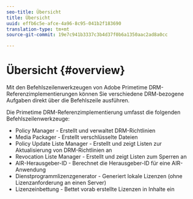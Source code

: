 ```yaml
---
seo-title: Übersicht
title: Übersicht
uuid: effb6c5e-afce-4a96-8c95-041b2f183690
translation-type: tm+mt
source-git-commit: 19e7c941b3337c3b4d37f0b6a1350aac2ad8a0cc

---
```



# Übersicht {#overview}

Mit den Befehlszeilenwerkzeugen von Adobe Primetime DRM-Referenzimplementierungen können Sie verschiedene DRM-bezogene Aufgaben direkt über die Befehlszeile ausführen.

Die Primetime DRM-Referenzimplementierung umfasst die folgenden Befehlszeilenwerkzeuge:

* Policy Manager - Erstellt und verwaltet DRM-Richtlinien
* Media Packager - Erstellt verschlüsselte Dateien
* Policy Update Liste Manager - Erstellt und zeigt Listen zur Aktualisierung von DRM-Richtlinien an
* Revocation Liste Manager - Erstellt und zeigt Listen zum Sperren an
* AIR-Herausgeber-ID - Berechnet die Herausgeber-ID für eine AIR-Anwendung
* Dienstprogrammlizenzgenerator - Generiert lokale Lizenzen (ohne Lizenzanforderung an einen Server)
* Lizenzeinbettung - Bettet vorab erstellte Lizenzen in Inhalte ein